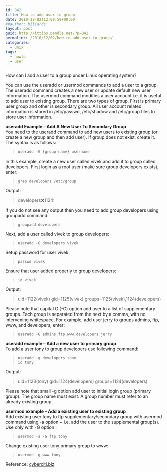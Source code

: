 ```yaml
---
id: 842
title: How to add user to group
date: 2010-12-02T12:09:59+00:00
##author: biliards
layout: post
guid: http://ittips.pandle.net/?p=842
permalink: /2010/12/02/how-to-add-user-to-group/
categories:
  - unix
tags:
  - howto
  - user
---
```

How can I add a user to a group under Linux operating system?

You can use the useradd or usermod commands to add a user to a group. The useradd command creates a new user or update default new user information. The usermod command modifies a user account i.e. it is useful to add user to existing group. There are two types of group. First is primary user group and other is secondary group. All user account related information is stored in /etc/passwd, /etc/shadow and /etc/group files to store user information.

**useradd Example &#8211; Add A New User To Secondary Group**  
You need to the useradd command to add new users to existing group (or create a new group and then add user). If group does not exist, create it. The syntax is as follows:  
> `useradd -G {group-name} username`

In this example, create a new user called vivek and add it to group called developers. First login as a root user (make sure group developers exists), enter:  
> `grep developers /etc/group`  

Output:  
> developers:x:1124:

If you do not see any output then you need to add group developers using groupadd command:  
> `groupadd developers`  

Next, add a user called vivek to group developers:  
> `useradd -G developers vivek`  

Setup password for user vivek:  
> `passwd vivek`  

Ensure that user added properly to group developers:  
> `id vivek`  

Output:  
> uid=1122(vivek) gid=1125(vivek) groups=1125(vivek),1124(developers)

Please note that capital G (-G) option add user to a list of supplementary groups. Each group is separated from the next by a comma, with no intervening whitespace. For example, add user jerry to groups admins, ftp, www, and developers, enter:  
> `useradd -G admins,ftp,www,developers jerry`

**useradd example &#8211; Add a new user to primary group**  
To add a user tony to group developers use following command:  
> `useradd -g developers tony`<br />
`id tony`  

Output:  
> uid=1123(tony) gid=1124(developers) groups=1124(developers)

Please note that small -g option add user to initial login group (primary group). The group name must exist. A group number must refer to an already existing group.

**usermod example &#8211; Add a existing user to existing group**  
Add existing user tony to ftp supplementary/secondary group with usermod command using -a option ~ i.e. add the user to the supplemental group(s). Use only with -G option :  
> `usermod -a -G ftp tony`  

Change existing user tony primary group to www:  
> `usermod -g www tony`

Reference: [cyberciti.biz](http://www.cyberciti.biz/faq/howto-linux-add-user-to-group/)
